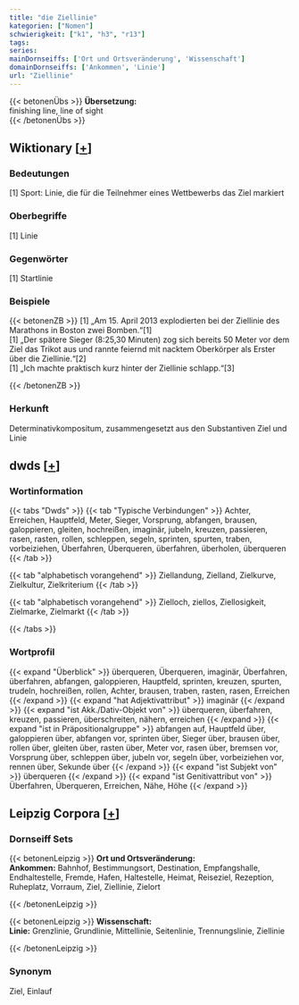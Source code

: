 ```yaml
---
title: "die Ziellinie"
kategorien: ["Nomen"]
schwierigkeit: ["k1", "h3", "r13"]
tags:
series:
mainDornseiffs: ['Ort und Ortsveränderung', 'Wissenschaft']
domainDornseiffs: ['Ankommen', 'Linie']
url: "Ziellinie"
---
```


{{< betonenÜbs >}}
**Übersetzung:**  
finishing line, line of sight  
{{< /betonenÜbs >}}

## Wiktionary [[+](https://de.wiktionary.org/wiki/Ziellinie)]

### Bedeutungen
[1] Sport: Linie, die für die Teilnehmer eines Wettbewerbs das Ziel markiert  

### Oberbegriffe
[1] Linie  

### Gegenwörter
[1] Startlinie  

### Beispiele
{{< betonenZB >}}
[1] „Am 15. April 2013 explodierten bei der Ziellinie des Marathons in Boston zwei Bomben.“[1]  
[1] „Der spätere Sieger (8:25,30 Minuten) zog sich bereits 50 Meter vor dem Ziel das Trikot aus und rannte feiernd mit nacktem Oberkörper als Erster über die Ziellinie.“[2]  
[1] „Ich machte praktisch kurz hinter der Ziellinie schlapp.“[3]  

{{< /betonenZB >}}
### Herkunft
Determinativkompositum, zusammengesetzt aus den Substantiven Ziel und Linie  



## dwds [[+](https://www.dwds.de/wb/Ziellinie)]

### Wortinformation
{{< tabs "Dwds" >}}
{{< tab "Typische Verbindungen" >}}
Achter, Erreichen, Hauptfeld, Meter, Sieger, Vorsprung, abfangen, brausen, galoppieren, gleiten, hochreißen, imaginär, jubeln, kreuzen, passieren, rasen, rasten, rollen, schleppen, segeln, sprinten, spurten, traben, vorbeiziehen, Überfahren, Überqueren, überfahren, überholen, überqueren
{{< /tab >}}

{{< tab "alphabetisch vorangehend" >}}
Ziellandung, Zielland, Zielkurve, Zielkultur, Zielkriterium
{{< /tab >}}

{{< tab "alphabetisch vorangehend" >}}
Zielloch, ziellos, Ziellosigkeit, Zielmarke, Zielmarkt
{{< /tab >}}

{{< /tabs >}}

### Wortprofil
{{< expand "Überblick" >}} überqueren, Überqueren, imaginär, Überfahren, überfahren, abfangen, galoppieren, Hauptfeld, sprinten, kreuzen, spurten, trudeln, hochreißen, rollen, Achter, brausen, traben, rasten, rasen, Erreichen {{< /expand >}}
{{< expand "hat Adjektivattribut" >}} imaginär {{< /expand >}}
{{< expand "ist Akk./Dativ-Objekt von" >}} überqueren, überfahren, kreuzen, passieren, überschreiten, nähern, erreichen {{< /expand >}}
{{< expand "ist in Präpositionalgruppe" >}} abfangen auf, Hauptfeld über, galoppieren über, abfangen vor, sprinten über, Sieger über, brausen über, rollen über, gleiten über, rasten über, Meter vor, rasen über, bremsen vor, Vorsprung über, schleppen über, jubeln vor, segeln über, vorbeiziehen vor, rennen über, Sekunde über {{< /expand >}}
{{< expand "ist Subjekt von" >}} überqueren {{< /expand >}}
{{< expand "ist Genitivattribut von" >}} Überfahren, Überqueren, Erreichen, Nähe, Höhe {{< /expand >}}

## Leipzig Corpora [[+](https://corpora.uni-leipzig.de/en/res?word=Ziellinie&corpusId=deu_newscrawl-public_2018)]

### Dornseiff Sets
{{< betonenLeipzig >}}
**Ort und Ortsveränderung:**  
**Ankommen:** Bahnhof, Bestimmungsort, Destination, Empfangshalle, Endhaltestelle, Fremde, Hafen, Haltestelle, Heimat, Reiseziel, Rezeption, Ruheplatz, Vorraum, Ziel, Ziellinie, Zielort  

{{< /betonenLeipzig >}}


{{< betonenLeipzig >}}
**Wissenschaft:**  
**Linie:** Grenzlinie, Grundlinie, Mittellinie, Seitenlinie, Trennungslinie, Ziellinie  

{{< /betonenLeipzig >}}

### Synonym
Ziel, Einlauf

